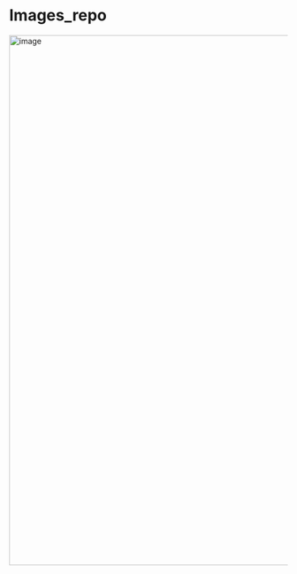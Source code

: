 # Images_repo

<img width="959" alt="image" src="https://github.com/PranshuBasak/Images_repo/assets/75575986/2c51cddb-6326-43be-8b71-1542516b8d52">

